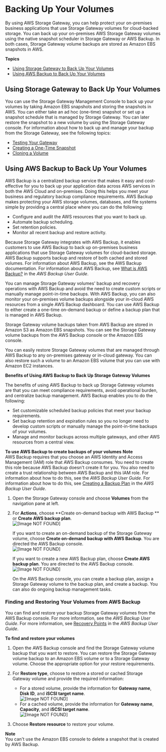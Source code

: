 # Backing Up Your Volumes<a name="backing-up-volumes"></a>

By using AWS Storage Gateway, you can help protect your on\-premises business applications that use Storage Gateway volumes for cloud\-backed storage\. You can back up your on\-premises AWS Storage Gateway volumes using the native snapshot scheduler in Storage Gateway or AWS Backup\. In both cases, Storage Gateway volume backups are stored as Amazon EBS snapshots in AWS\. 

**Topics**
+ [Using Storage Gateway to Back Up Your Volumes](#backup-with-sgw)
+ [Using AWS Backup to Back Up Your Volumes](#backup-volumes-cryo)

## Using Storage Gateway to Back Up Your Volumes<a name="backup-with-sgw"></a>

You can use the Storage Gateway Management Console to back up your volumes by taking Amazon EBS snapshots and storing the snapshots in AWS\. You can either take an ad hoc \(one\-time\) snapshot or set up a snapshot schedule that is managed by Storage Gateway\. You can later restore the snapshot to a new volume by using the Storage Gateway console\. For information about how to back up and manage your backup from the Storage Gateway, see the following topics:
+ [Testing Your Gateway ](GettingStarted-use-volumes.md#GettingStartedTestGatewayMain) 
+ [Creating a One\-Time Snapshot](managing-volumes.md#CreatingSnapshot) 
+ [Cloning a Volume](managing-volumes.md#clone-volume)

## Using AWS Backup to Back Up Your Volumes<a name="backup-volumes-cryo"></a>

AWS Backup is a centralized backup service that makes it easy and cost\-effective for you to back up your application data across AWS services in both the AWS Cloud and on\-premises\. Doing this helps you meet your business and regulatory backup compliance requirements\. AWS Backup makes protecting your AWS storage volumes, databases, and file systems simple by providing a central place where you can do the following: 
+ Configure and audit the AWS resources that you want to back up\.
+ Automate backup scheduling\.
+ Set retention policies\.
+ Monitor all recent backup and restore activity\.

Because Storage Gateway integrates with AWS Backup, it enables customers to use AWS Backup to back up on\-premises business applications that use Storage Gateway volumes for cloud\-backed storage\. AWS Backup supports backup and restore of both cached and stored volumes\. For information about AWS Backup, see the AWS Backup documentation\. For information about AWS Backup, see [What is AWS Backup?](https://docs.aws.amazon.com/aws-backup/latest/devguide/whatisbackup.html) in the *AWS Backup User Guide*\. 

You can manage Storage Gateway volumes' backup and recovery operations with AWS Backup and avoid the need to create custom scripts or manually manage point\-in\-time backups\. With AWS Backup, you can also monitor your on\-premises volume backups alongside your in\-cloud AWS resources from a single AWS Backup dashboard\. You can use AWS Backup to either create a one\-time on\-demand backup or define a backup plan that is managed in AWS Backup\. 

Storage Gateway volume backups taken from AWS Backup are stored in Amazon S3 as Amazon EBS snapshots\. You can see the Storage Gateway volume backups from the AWS Backup console or the Amazon EBS console\. 

You can easily restore Storage Gateway volumes that are managed through AWS Backup to any on\-premises gateway or in\-cloud gateway\. You can also restore such a volume to an Amazon EBS volume that you can use with Amazon EC2 instances\.

**Benefits of Using AWS Backup to Back Up Storage Gateway Volumes**

The benefits of using AWS Backup to back up Storage Gateway volumes are that you can meet compliance requirements, avoid operational burden, and centralize backup management\. AWS Backup enables you to do the following:
+ Set customizable scheduled backup policies that meet your backup requirements\.
+ Set backup retention and expiration rules so you no longer need to develop custom scripts or manually manage the point\-in\-time backups of your volumes\. 
+ Manage and monitor backups across multiple gateways, and other AWS resources from a central view\.

**To use AWS Backup to create backups of your volumes**
**Note**  
AWS Backup requires that you choose an AWS Identity and Access Management \(IAM\) role that AWS Backup consumes\. You need to create this role because AWS Backup doesn't create it for you\. You also need to create a trust relationship between AWS Backup and this IAM role\. For information about how to do this, see the *AWS Backup User Guide*\. For information about how to do this, see [Creating a Backup Plan](https://docs.aws.amazon.com/aws-backup/latest/devguide/creating-a-backup-plan.html) in the *AWS Backup User Guide*\.

1. Open the Storage Gateway console and choose **Volumes** from the navigation pane at left\.

1. For **Actions**, choose **Create on\-demand backup with AWS Backup ** or **Create AWS backup plan**\.   
![\[Image NOT FOUND\]](http://docs.aws.amazon.com/storagegateway/latest/userguide/images/cryo-backup-menu.png)

   If you want to create an on\-demand backup of the Storage Gateway volume, choose **Create on\-demand backup with AWS Backup**\. You are directed the AWS Backup console\.  
![\[Image NOT FOUND\]](http://docs.aws.amazon.com/storagegateway/latest/userguide/images/on-demand.png)

   If you want to create a new AWS Backup plan, choose **Create AWS backup plan**\. You are directed to the AWS Backup console\.  
![\[Image NOT FOUND\]](http://docs.aws.amazon.com/storagegateway/latest/userguide/images/backup-plan.png)

   On the AWS Backup console, you can create a backup plan, assign a Storage Gateway volume to the backup plan, and create a backup\. You can also do ongoing backup management tasks\.

### Finding and Restoring Your Volumes from AWS Backup<a name="find-cryo-snapshots"></a>

You can find and restore your backup Storage Gateway volumes from the AWS Backup console\. For more information, see the *AWS Backup User Guide*\. For more information, see [Recovery Points](https://docs.aws.amazon.com/aws-backup/latest/devguide/recovery-points.html) in the *AWS Backup User Guide*\.

**To find and restore your volumes**

1. Open the AWS Backup console and find the Storage Gateway volume backup that you want to restore\. You can restore the Storage Gateway volume backup to an Amazon EBS volume or to a Storage Gateway volume\. Choose the appropriate option for your restore requirements\.

1. For **Restore type**, choose to restore a stored or cached Storage Gateway volume and provide the required information:
   + For a stored volume, provide the information for **Gateway name**, **Disk ID**, and **iSCSI target name**\.  
![\[Image NOT FOUND\]](http://docs.aws.amazon.com/storagegateway/latest/userguide/images/restore-stored-volume.png)
   + For a cached volume, provide the information for **Gateway name**, **Capacity**, and **iSCSI target name**\.  
![\[Image NOT FOUND\]](http://docs.aws.amazon.com/storagegateway/latest/userguide/images/restore-cached-volume.png)

1.  Choose **Restore resource** to restore your volume\.

**Note**  
You can't use the Amazon EBS console to delete a snapshot that is created by AWS Backup\.